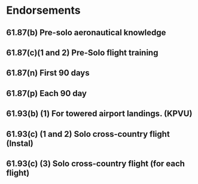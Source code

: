 # Endorsements

## 61.87(b) Pre-solo aeronautical knowledge

## 61.87(c)(1 and 2) Pre-Solo flight training

## 61.87(n) First 90 days

## 61.87(p) Each 90 day

## 61.93(b) (1) For towered airport landings. (KPVU)

## 61.93(c) (1 and 2) Solo cross-country flight (Instal)

## 61.93(c) (3) Solo cross-country flight (for each flight)
